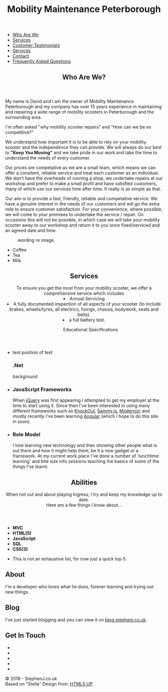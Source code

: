 <html lang="en-gb">
<head>
<title>Home - Mobility Maintenance Peterboroughk</title>
<meta charset="utf-8" />
<meta name="viewport" content="width=device-width, initial-scale=1" />
<script src="/cdn-cgi/apps/head/8YAkhn5MLshVZzN2-sfKk7FoTH8.js"></script><link rel="stylesheet" href="https://fonts.googleapis.com/css?family=Source+Sans+Pro:300,400" async />
<link rel="stylesheet" href="https://maxcdn.bootstrapcdn.com/font-awesome/4.7.0/css/font-awesome.min.css" integrity="sha256-eZrrJcwDc/3uDhsdt61sL2oOBY362qM3lon1gyExkL0=" crossorigin="anonymous" async />
<link rel="stylesheet" href="/Content/stella-main.css" />
<link rel="icon" href="/favicon.png" />
<link rel="author" href="https://plus.google.com/u/0/+David Presland/posts" />
<link rel="manifest" href="/manifest.json" />
<meta name="apple-mobile-web-app-capable" content="yes" />
<meta name="apple-mobile-web-app-status-bar-style" content="black" />
<meta name="apple-mobile-web-app-title" content="StephenJ" />
<link rel="apple-touch-icon" href="/content/images/icons/sunset152.png" />
<meta name="msapplication-TileImage" content="/content/images/icons/sunset144.png" />
<meta name="msapplication-TileColor" content="#2F3BA2" />
<meta name="theme-color" content="#2F3BA2" />
</head>
<body>
<div id="wrapper">
<header id="header" class="alt">
<h1>Mobility Maintenance Peterborough</h1>
</header>
<ul>
<li><a href="#Who Are We?" class="active">Who Are We</a></li>
<li><a href="#Services">Services</a></li>
<li><a href="#Customer Testimonials">Customer Testimonials</a></li>
<li><a href="#Previous Repairs">Services</a></li>
 <li><a href="#contact us">Contact</a></li>
<li><a href="#Frequently Asked Questions">Frequently Asked Questions</a></li>
</ul>
</nav>
<div id="main">
<section id="intro" class="main">
<div class="spotlight">
<div class="content">
<header class="major">
<h2>Who Are We?</h2>
</header>
<p>
My name is David and I am the owner of Mobility Maintenance Peterborough and my company has over 15 years experience in maintaining and repairing a wide range of mobility scooters in Peterborough and the surrounding area.
</p>
<p>
I'm often asked "why mobility scooter repairs" and "How can we be so competitive?" 
</p>
<p>
We understand how important it is to be able to rely on your mobility scooter and the independence they can provide.   We will always do our best to <strong>"Keep You Moving"</strong> and we take pride in our work and take the time to understand the needs of every customer.
</p>
<p> 
Our prices are competative as we are a small team, which means we can offer a consitent, reliable service and treat each customer as an individual.  We don't have the overheads of running a shop, we undertake repairs at our workshop and prefer to make a small profit and have satisfied customers, many of which use our services time after time. It really is as simple as that.  
</p>
<p>
Our aim is to provide a fast, friendly, reliable and competative service.  We have a genuine interest in the needs of our customers and will go the extra mile to ensure customer satisfaction.  For your convenience, where possible, we will come to your premises to undertake the service / repair.  On occasions this will not be possible, in which case we will take your mobility scooter away to our workshop and return it to you once fixed/serviced and an agreed date and time.

<p>

<figure>
<span class="image">
<picture>
<source srcset="/Content/images/MyEyes.webp" type="image/webp">
<source srcset="/Content/images/MyEyes.jpg" type="image/jpeg">
<img src="" />
</picture>
</span>
<figcaption>
wording re image.
</figcaption>
</figure>

</div>

<ul style="list-style-type:disc">
  <li>Coffee</li>
  <li>Tea</li>
  <li>Milk</li>
</ul>

</section>
<section id="Services" class="main special">
<header class="major">
<h2>Services</h2>
    To ensure you get the most from your mobility scooter, we offer a comprehansive service which includes
    <li>Annual Servicing</li> 
    <li>A fully documented inspection of all aspects of your scooter (to include brakes, wheels/tyres, all electrics, fixings, chassis, bodywork, seats and belts).
<li>a full battery test.
 <p style="display: block; text-indent: 3em;">Educational Specifications</p>
 
</header>
<ul class="features">
<li>
<span class="icon major style1 fa-laptop"></span>  test position of text
<h3>.Net</h3>
<p>
background 
</p>
</li>
<li>
<span class="icon major style3 fa-code"></span>
<h3>JavaScript Frameworks</h3>
<p>
When <a href="https://jquery.com/">jQuery</a> was first appearing I attempted to get my employer at the time to start using it.
Since then I've been interested in using many different frameworks such as <a href="http://knockoutjs.com/">KnockOut</a>, <a href="http://sammyjs.org/">Sammy.js</a>, <a href="https://modernizr.com/">Modernizr</a> and mostly recently I've been learning <a href="https://angular.io/">Angular</a> (which I hope to do this site in soon).
</p>
</li>
<li>
<span class="icon major style5 fa-exchange"></span>
<h3>Role Model</h3>
<p>
I love learning new technology and then showing other people what is out there and how it might help them, be it a new gadget or a framework.
At my current work place I've done a number of 'lunchtime learning' and bite size info sessions teaching the basics of some of the things I've learnt.
</p>
</li>
</ul>
<footer class="major">
</footer>
</section>

<section id="abilities" class="main special">
<header class="major">
<h2>Abilities</h2>
<p>
When not out and about playing Ingress, I try and keep my knowledge up to date.<br /> Here are a few things I know about...
</p>
</header>
<ul class="statistics">
<li class="style1">
<span class="icon fa-star"></span>
<span class="icon fa-star"></span>
<span class="icon fa-star"></span>
<span class="icon fa-star"></span>
<span class="icon fa-star"></span>
<b>
MVC
</b>
</li>
<li class="style2">
<span class="icon fa-star"></span>
<span class="icon fa-star"></span>
<span class="icon fa-star"></span>
<span class="icon fa-star"></span>
<span class="icon fa-star"></span>
<b>HTML(5)</b>
</li>
<li class="style3">
<span class="icon fa-star"></span>
<span class="icon fa-star"></span>
<span class="icon fa-star"></span>
<span class="icon fa-star"></span>
<span class="icon fa-star"></span>
<b>JavaScript</b>
</li>
<li class="style4">
<span class="icon fa-star"></span>
<span class="icon fa-star"></span>
<span class="icon fa-star"></span>
<span class="icon fa-star"></span>
<span class="icon fa-star-half-empty"></span>
<b>SQL</b>
</li>
<li class="style5">
<span class="icon fa-star"></span>
<span class="icon fa-star"></span>
<span class="icon fa-star"></span>
<span class="icon fa-star"></span>
<span class="icon fa-star-o"></span>
<b>
CSS(3)
</b>
</li>
</ul>
<footer class="major">
<ul class="actions">
<li>This is not an exhaustive list, for now just a quick top 5.</li>
</ul>
</footer>
</section>
</div>
<footer id="footer">
<section>
<h2>About</h2>
<p>
I'm a developer who loves what he does, forever learning and trying out new things.
</p>
</section>
<section id="blog">
<h2>Blog</h2>
<p>
I've just started blogging and you can view it on <a href="https://blog.stephenj.co.uk">blog.stephenj.co.uk</a>.
</p>
</section>
 
<section id="contact">
<h2>Get In Touch</h2>
<p hidden>
<span class="fa fa-exclamation-triangle"></span>
You'll need an active internet connection to view these...
</p>
<ul class="icons">
<li><a href="https://twitter.com/skuldo" class="icon fa-twitter alt" title="Twitter"></a></li>
 <li><a href="https://www.facebook.com/skipishere" class="icon fa-facebook alt" title="Facebook"></a></li>
<li><a href="https://www.linkedin.com/in/stephencharlesjones" class="icon fa-linkedin alt" title="LinkedIn"></a></li>
<li><a href="https://google.com/+StephenJonesIsHere" class="icon fa-google alt" title="Google+"></a></li>
<li><a href="https://stackoverflow.com/users/839992/skuld" class="icon fa-stack-overflow alt" title="Stack Overflow"></a></li>
</ul>
</section>
<p class="copyright">
&copy; 2018 - StephenJ.co.uk <br />
Based on "Stella" Design from: <a href="https://html5up.net">HTML5 UP</a>.
</p>
</footer>
</div>
<script src="https://ajax.googleapis.com/ajax/libs/jquery/3.1.1/jquery.min.js" integrity="sha256-hVVnYaiADRTO2PzUGmuLJr8BLUSjGIZsDYGmIJLv2b8=" crossorigin="anonymous"></script>
<script src="/Scripts/modernizr-3.5.0.js"></script>
<script src="/scripts/stella/jquery.scrollex.min.js"></script>
<script src="/scripts/stella/jquery.scrolly.min.js"></script>
<script src="/scripts/stella/skel.min.js"></script>
<script src="/scripts/stella/util.js"></script>
<script src="/scripts/stella/main.js"></script>
<script src="/Scripts/site.js"></script>
</body>
</html>

